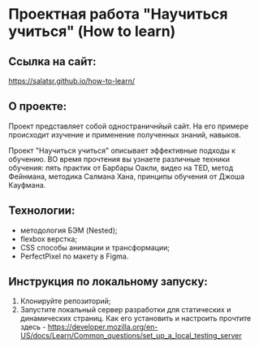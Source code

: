 # Проектная работа "Научиться учиться" (How to learn)

## Ссылка на сайт:
https://salatsr.github.io/how-to-learn/

## О проекте:

Проект представляет собой одностраничнйый сайт. На его примере происходит изучение и применение полученных знаний, навыков.

Проект "Научиться учиться" описывает эффективные подходы к обучению.
ВО время прочтения вы узнаете различные техники обучения: пять практик от Барбары Оакли, видео нa TED, метод Фейнмана, методика Салмана Хана, принципы обучения от Джоша Кауфмана.

## Технологии:
- методология БЭМ (Nested);
- flexbox верстка;
- CSS способы анимации и трансформации;
- PerfectPixel по макету в Figma.

## Инструкция по локальному запуску:

1. Клонируйте репозиторий;
2. Запустите локальный сервер разработки  для статических и динамических страниц. Как его установить и настроить прочтите здесь - https://developer.mozilla.org/en-US/docs/Learn/Common_questions/set_up_a_local_testing_server
